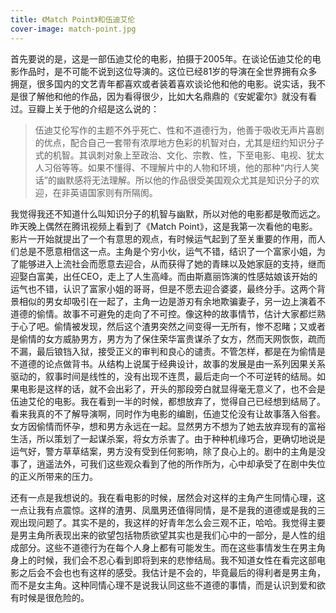 ```yaml
---
title: 《Match Point》和伍迪艾伦
cover-image: match-point.jpg
---
```


首先要说的是，这是一部伍迪艾伦的电影，拍摄于2005年。在谈论伍迪艾伦的电影作品时，是不可能不说到这位导演的。这位已经81岁的导演在全世界拥有众多拥趸，很多国内的文艺青年都喜欢或者装着喜欢谈论他和他的电影。说实话，我不是很了解他和他的作品，因为看得很少，比如大名鼎鼎的《安妮霍尔》就没有看过。豆瓣上关于他的介绍是这么说的：

> 伍迪艾伦写作的主题不外乎死亡、性和不道德行为，他善于吸收无声片喜剧的优点，配合自己一套带有浓厚地方色彩的机智对白，尤其是纽约知识分子式的机智。其讽刺对象上至政治、文化、宗教、性，下至电影、电视、犹太人习俗等等。如果不懂得、不理解片中的人物和环境，他的那种“内行人笑话”的幽默感将无法理解。所以他的作品很受美国观众尤其是知识分子的欢迎，在非英语国家则有所隔阂。

我觉得我还不知道什么叫知识分子的机智与幽默，所以对他的电影都是敬而远之。昨天晚上偶然在腾讯视频上看到了《Match Point》，这是我第一次看他的电影。影片一开始就提出了一个有意思的观点，有时候运气起到了至关重要的作用，而人们总是不愿意相信这一点。主角是个穷小伙，运气不错，结识了一个富家小姐，为了能够进入上流社会而愿意去迎合，从而获得了她的青睐以及她家庭的支持，继而迎娶白富美，出任CEO，走上了人生高峰。而由斯嘉丽饰演的性感姑娘该开始的运气也不错，认识了富家小姐的哥哥，但是不愿去迎合婆婆，最终分手。这两个背景相似的男女却吸引在一起了，主角一边是游刃有余地欺骗妻子，另一边上演着不道德的偷情。故事不可避免的走向了不可控。像这种的故事情节，估计大家都烂熟于心了吧。偷情被发现，然后这个渣男突然之间变得一无所有，惨不忍睹；又或者是偷情的女方威胁男方，男方为了保住荣华富贵谋杀了女方，然而天网恢恢，疏而不漏，最后锒铛入狱，接受正义的审判和良心的谴责。不管怎样，都是在为偷情是不道德的论点做背书。从结构上说属于经典设计，故事的发展是由一系列因果关系驱动的，叙事时间是线性的，没有出现不连贯，最后走向一个不可逆转的结局。如果电影是这样的话，就不会出彩了，开头的那段旁白就显得毫无意义了，也不会是伍迪艾伦的电影。我在看到一半的时候，都想放弃了，觉得自己已经想到结局了。看来我真的不了解导演啊，同时作为电影的编剧，伍迪艾伦没有让故事落入俗套。女方因偷情而怀孕，想和男方永远在一起。显然男方不想为了她去放弃现有的富裕生活，所以策划了一起谋杀案，将女方杀害了。由于种种机缘巧合，更确切地说是运气好，警方草草结案，男方没有受到任何影响，除了良心上的。剧中的主角是没事了，逍遥法外，可我们这些观众看到了他的所作所为，心中却承受了在剧中失位的正义所带来的压力。

还有一点是我想说的。我在看电影的时候，居然会对这样的主角产生同情心理，这一点让我有点震惊。这样的渣男、凤凰男还值得同情，是不是我的道德或是我的三观出现问题了。其实不是的，我这样的好青年怎么会三观不正，哈哈。我觉得主要是男主角所表现出来的欲望包括物质欲望其实也是我们心中的一部分，是人性的组成部分。这些不道德行为在每个人身上都有可能发生。而在这些事情发生在男主角身上的时候，我们会不忍心看到即将到来的悲惨结局。我不知道女性在看完这部电影之后会不会也也有这样的感受。我估计是不会的，毕竟最后的得利者是男主角，而不是女主角。这种同情心理不是说我认同这些不道德的事情，而是认识到爱和欲有时候是很危险的。